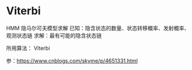 # Viterbi
HMM 隐马尔可夫模型求解
已知：隐含状态的数量、状态转移概率、发射概率、观测状态链
求解：最有可能的隐含状态链

所用算法：
  Viterbi

参：https://www.cnblogs.com/skyme/p/4651331.html
